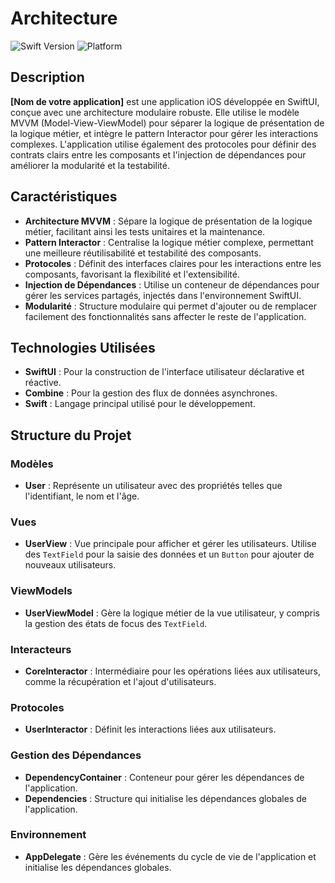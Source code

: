 # Architecture

![Swift Version](https://img.shields.io/badge/Swift-5.7-orange.svg)
![Platform](https://img.shields.io/badge/Platform-iOS-blue.svg)

## Description

**[Nom de votre application]** est une application iOS développée en SwiftUI, conçue avec une architecture modulaire robuste. Elle utilise le modèle MVVM (Model-View-ViewModel) pour séparer la logique de présentation de la logique métier, et intègre le pattern Interactor pour gérer les interactions complexes. L'application utilise également des protocoles pour définir des contrats clairs entre les composants et l'injection de dépendances pour améliorer la modularité et la testabilité.

## Caractéristiques

- **Architecture MVVM** : Sépare la logique de présentation de la logique métier, facilitant ainsi les tests unitaires et la maintenance.
- **Pattern Interactor** : Centralise la logique métier complexe, permettant une meilleure réutilisabilité et testabilité des composants.
- **Protocoles** : Définit des interfaces claires pour les interactions entre les composants, favorisant la flexibilité et l'extensibilité.
- **Injection de Dépendances** : Utilise un conteneur de dépendances pour gérer les services partagés, injectés dans l'environnement SwiftUI.
- **Modularité** : Structure modulaire qui permet d'ajouter ou de remplacer facilement des fonctionnalités sans affecter le reste de l'application.

## Technologies Utilisées

- **SwiftUI** : Pour la construction de l'interface utilisateur déclarative et réactive.
- **Combine** : Pour la gestion des flux de données asynchrones.
- **Swift** : Langage principal utilisé pour le développement.

## Structure du Projet

### Modèles

- **User** : Représente un utilisateur avec des propriétés telles que l'identifiant, le nom et l'âge.

### Vues

- **UserView** : Vue principale pour afficher et gérer les utilisateurs. Utilise des `TextField` pour la saisie des données et un `Button` pour ajouter de nouveaux utilisateurs.

### ViewModels

- **UserViewModel** : Gère la logique métier de la vue utilisateur, y compris la gestion des états de focus des `TextField`.

### Interacteurs

- **CoreInteractor** : Intermédiaire pour les opérations liées aux utilisateurs, comme la récupération et l'ajout d'utilisateurs.

### Protocoles

- **UserInteractor** : Définit les interactions liées aux utilisateurs.

### Gestion des Dépendances

- **DependencyContainer** : Conteneur pour gérer les dépendances de l'application.
- **Dependencies** : Structure qui initialise les dépendances globales de l'application.

### Environnement

- **AppDelegate** : Gère les événements du cycle de vie de l'application et initialise les dépendances globales.
